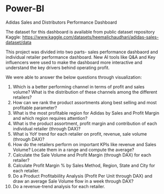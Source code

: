# Power-BI
Adidas Sales and Distributors Performance Dashboard

The dataset for this dashboard is available from public dataset repository Kaggle: [https://www.kaggle.com/datasets/heemalichaudhari/adidas-sales-dataset/data
](https://www.kaggle.com/datasets/ahmedabbas757/dataset)

This project was divided into two parts- sales performance dashbaord and individual retailer performance dashboard.
New AI tools like Q&A and Key influencers were used to make the dashboard more interactive and understand the key drivers behind operating profit.

We were able to answer the below questions through visualization:
1. Which is a better performing channel in terms of profit and sales volume? What is the distribution of these channels among the different retailers?
2. How can we rank the product assortments along best selling and most profitable parameter?
3. What is the most profitable region for Adidas by Sales and Profit Margin and which region requires attention?
4. What is the product assortment, profit margin and contribution of each individual retailer (through DAX)?
5. What is YoY trend for each retailer on profit, revenue, sale volume (through DAX)?
6. How do the retailers perform on important KPIs like revenue and Sales Volume? Locate them in a range and compute the average?
7. Calculate the Sale Volume and Profit Margin (through DAX) for each retailer?
8. Calculate Profit Margin % by Sales Method, Region, State and City for each retailer.
9. Do a Product Profitabiility Analysis (Profit Per Unit through DAX) and draw an average Sale Volume flow in a week through DAX?
10. Do a revenue-trend analysis for each retailer. 
